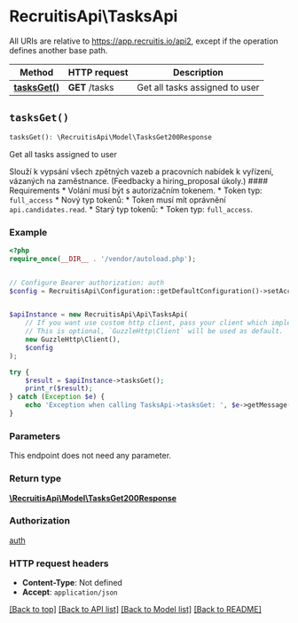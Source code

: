# RecruitisApi\TasksApi

All URIs are relative to https://app.recruitis.io/api2, except if the operation defines another base path.

| Method | HTTP request | Description |
| ------------- | ------------- | ------------- |
| [**tasksGet()**](TasksApi.md#tasksGet) | **GET** /tasks | Get all tasks assigned to user |


## `tasksGet()`

```php
tasksGet(): \RecruitisApi\Model\TasksGet200Response
```

Get all tasks assigned to user

Slouží k vypsání všech zpětných vazeb a pracovních nabídek k vyřízení, vázaných na zaměstnance. (Feedbacky a hiring_proposal úkoly.)  #### Requirements  * Volání musí být s autorizačním tokenem. * Token typ: `full_access` * Nový typ tokenů:     * Token musí mít oprávnění `api.candidates.read`. * Starý typ tokenů:     * Token typ: `full_access`.

### Example

```php
<?php
require_once(__DIR__ . '/vendor/autoload.php');


// Configure Bearer authorization: auth
$config = RecruitisApi\Configuration::getDefaultConfiguration()->setAccessToken('YOUR_ACCESS_TOKEN');


$apiInstance = new RecruitisApi\Api\TasksApi(
    // If you want use custom http client, pass your client which implements `GuzzleHttp\ClientInterface`.
    // This is optional, `GuzzleHttp\Client` will be used as default.
    new GuzzleHttp\Client(),
    $config
);

try {
    $result = $apiInstance->tasksGet();
    print_r($result);
} catch (Exception $e) {
    echo 'Exception when calling TasksApi->tasksGet: ', $e->getMessage(), PHP_EOL;
}
```

### Parameters

This endpoint does not need any parameter.

### Return type

[**\RecruitisApi\Model\TasksGet200Response**](../Model/TasksGet200Response.md)

### Authorization

[auth](../../README.md#auth)

### HTTP request headers

- **Content-Type**: Not defined
- **Accept**: `application/json`

[[Back to top]](#) [[Back to API list]](../../README.md#endpoints)
[[Back to Model list]](../../README.md#models)
[[Back to README]](../../README.md)
